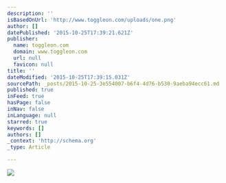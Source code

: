 ```yaml
---
description: ''
isBasedOnUrl: 'http://www.toggleon.com/uploads/one.png'
author: []
datePublished: '2015-10-25T17:39:21.621Z'
publisher:
  name: toggleon.com
  domain: www.toggleon.com
  url: null
  favicon: null
title: ''
dateModified: '2015-10-25T17:39:15.031Z'
sourcePath: _posts/2015-10-25-3e554007-b6f4-4d76-b530-9aeba94ecc61.md
published: true
inFeed: true
hasPage: false
inNav: false
inLanguage: null
starred: true
keywords: []
authors: []
_context: 'http://schema.org'
_type: Article

---
```

![](http://www.toggleon.com/uploads/one.png)